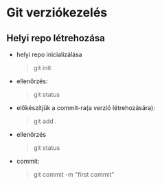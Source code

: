 # Git verziókezelés

## Helyi repo létrehozása

- helyi repo inicializálása
    >git init
- ellenőrzés:
    >git status
- előkészítjük a commit-ra(a verzió létrehozására):
    >git add .
- ellenőrzés
    > git status
- commit:
    >git commit -m "first commit"
